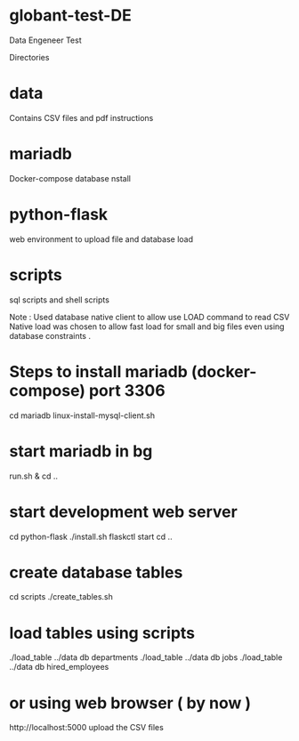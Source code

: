 # globant-test-DE
Data Engeneer Test 

Directories  

# data 
   Contains CSV files and pdf instructions  	
# mariadb 
   Docker-compose database nstall 
# python-flask 
   web environment to upload file and database load 
# scripts 
   sql scripts and shell scripts 

Note : Used database native client to allow use LOAD command to read CSV 
Native load was chosen to allow fast load for small and big files even using database constraints . 

# Steps to install mariadb (docker-compose) port 3306 
cd mariadb 
linux-install-mysql-client.sh

# start mariadb in bg 
run.sh & 
cd .. 
# start development web server  
cd python-flask 
./install.sh 
flaskctl start
cd ..
# create database tables 
cd scripts 
./create_tables.sh

# load tables using scripts 
./load_table ../data db departments
./load_table ../data db jobs
./load_table ../data db hired_employees

# or using  web browser ( by now ) 

http://localhost:5000
upload the CSV files 



